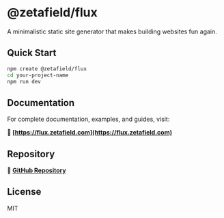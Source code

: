 # @zetafield/flux

A minimalistic static site generator that makes building websites fun again.

## Quick Start

```bash
npm create @zetafield/flux
cd your-project-name
npm run dev
```

## Documentation

For complete documentation, examples, and guides, visit:

**📖 [https://flux.zetafield.com](https://flux.zetafield.com)**

## Repository

**🐙 [GitHub Repository](https://github.com/zetafield/flux)**

## License

MIT
